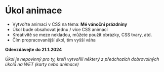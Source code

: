 # Úkol animace

* Vytvořte animaci v CSS na téma: **Mé vánoční prázdniny**
* Úkol bude obsahovat jednu / více CSS animací
* Kreativitě se meze nekladou, můžete použít obrázky, CSS tvary, atd.
* Čím propracovanější úkol, tím vyšší váha




**Odevzdávejte do 21.1.2024**

*Úkol je nepovinný pro ty, kteří vytvořili některý z předchozích dobrovolných úkolů na WET (karty nebo animace)*
